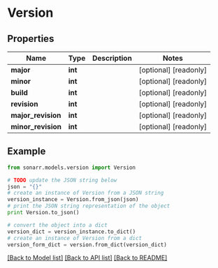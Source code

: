 # Version


## Properties
Name | Type | Description | Notes
------------ | ------------- | ------------- | -------------
**major** | **int** |  | [optional] [readonly] 
**minor** | **int** |  | [optional] [readonly] 
**build** | **int** |  | [optional] [readonly] 
**revision** | **int** |  | [optional] [readonly] 
**major_revision** | **int** |  | [optional] [readonly] 
**minor_revision** | **int** |  | [optional] [readonly] 

## Example

```python
from sonarr.models.version import Version

# TODO update the JSON string below
json = "{}"
# create an instance of Version from a JSON string
version_instance = Version.from_json(json)
# print the JSON string representation of the object
print Version.to_json()

# convert the object into a dict
version_dict = version_instance.to_dict()
# create an instance of Version from a dict
version_form_dict = version.from_dict(version_dict)
```
[[Back to Model list]](../README.md#documentation-for-models) [[Back to API list]](../README.md#documentation-for-api-endpoints) [[Back to README]](../README.md)



